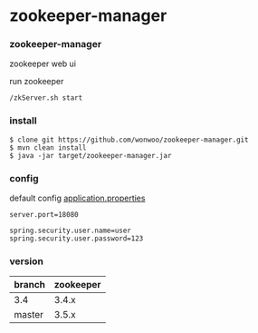 # zookeeper-manager

### zookeeper-manager
zookeeper web ui 

run zookeeper 
```
/zkServer.sh start
```

### install 

```
$ clone git https://github.com/wonwoo/zookeeper-manager.git
$ mvn clean install 
$ java -jar target/zookeeper-manager.jar
```

### config
default config [application.properties](https://github.com/wonwoo/zookeeper-manager/blob/master/src/main/resources/application.properties)

```
server.port=18080

spring.security.user.name=user
spring.security.user.password=123
```

### version 

| branch                 | zookeeper            |
| ---------------------- | ---------------------|
| 3.4                    | 3.4.x                |
| master                 | 3.5.x                |
